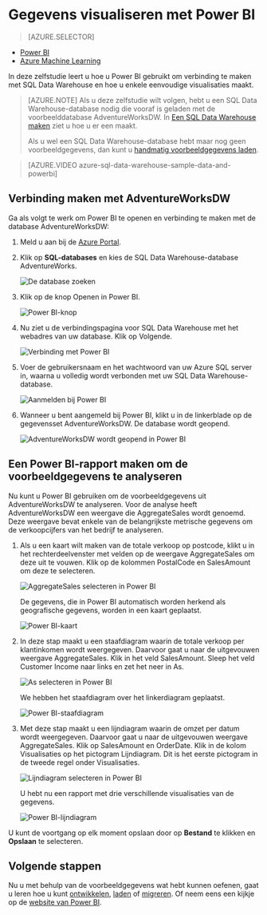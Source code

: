 <properties
   pageTitle="SQL Data Warehouse-gegevens visualiseren met Power BI | Microsoft Azure"
   description="SQL Data Warehouse-gegevens visualiseren met Power BI"
   services="sql-data-warehouse"
   documentationCenter="NA"
   authors="lodipalm"
   manager="barbkess"
   editor="" />

<tags
   ms.service="sql-data-warehouse"
   ms.devlang="NA"
   ms.topic="get-started-article"
   ms.tgt_pltfrm="NA"
   ms.workload="data-services"
   ms.date="05/18/2016"
   ms.author="lodipalm;barbkess;sonyama" />

# Gegevens visualiseren met Power BI

> [AZURE.SELECTOR]
- [Power BI][]
- [Azure Machine Learning][]

In deze zelfstudie leert u hoe u Power BI gebruikt om verbinding te maken met SQL Data Warehouse en hoe u enkele eenvoudige visualisaties maakt.

> [AZURE.NOTE] Als u deze zelfstudie wilt volgen, hebt u een SQL Data Warehouse-database nodig die vooraf is geladen met de voorbeelddatabase AdventureWorksDW. In [Een SQL Data Warehouse maken](sql-data-warehouse-get-started-provision.md) ziet u hoe u er een maakt.
>
> Als u wel een SQL Data Warehouse-database hebt maar nog geen voorbeeldgegevens, dan kunt u [handmatig voorbeeldgegevens laden][].

> [AZURE.VIDEO azure-sql-data-warehouse-sample-data-and-powerbi]

## Verbinding maken met AdventureWorksDW

Ga als volgt te werk om Power BI te openen en verbinding te maken met de database AdventureWorksDW:

1. Meld u aan bij de [Azure Portal][].
2. Klik op **SQL-databases** en kies de SQL Data Warehouse-database AdventureWorks.

    ![De database zoeken][1]

3. Klik op de knop Openen in Power BI.

    ![Power BI-knop][2]

4. Nu ziet u de verbindingspagina voor SQL Data Warehouse met het webadres van uw database. Klik op Volgende.

    ![Verbinding met Power BI][3]

6. Voer de gebruikersnaam en het wachtwoord van uw Azure SQL server in, waarna u volledig wordt verbonden met uw SQL Data Warehouse-database.

    ![Aanmelden bij Power BI][4]

1. Wanneer u bent aangemeld bij Power BI, klikt u in de linkerblade op de gegevensset AdventureWorksDW. De database wordt geopend.

    ![AdventureWorksDW wordt geopend in Power BI][5]



## Een Power BI-rapport maken om de voorbeeldgegevens te analyseren

Nu kunt u Power BI gebruiken om de voorbeeldgegevens uit AdventureWorksDW te analyseren. Voor de analyse heeft AdventureWorksDW een weergave die AggregateSales wordt genoemd. Deze weergave bevat enkele van de belangrijkste metrische gegevens om de verkoopcijfers van het bedrijf te analyseren.

1. Als u een kaart wilt maken van de totale verkoop op postcode, klikt u in het rechterdeelvenster met velden op de weergave AggregateSales om deze uit te vouwen. Klik op de kolommen PostalCode en SalesAmount om deze te selecteren.

    ![AggregateSales selecteren in Power BI][6]

    De gegevens, die in Power BI automatisch worden herkend als geografische gegevens, worden in een kaart geplaatst.

    ![Power BI-kaart][7]

2. In deze stap maakt u een staafdiagram waarin de totale verkoop per klantinkomen wordt weergegeven. Daarvoor gaat u naar de uitgevouwen weergave AggregateSales. Klik in het veld SalesAmount. Sleep het veld Customer Income naar links en zet het neer in As.

    ![As selecteren in Power BI][8]

    We hebben het staafdiagram over het linkerdiagram geplaatst.

    ![Power BI-staafdiagram][9]

3. Met deze stap maakt u een lijndiagram waarin de omzet per datum wordt weergegeven. Daarvoor gaat u naar de uitgevouwen weergave AggregateSales. Klik op SalesAmount en OrderDate. Klik in de kolom Visualisaties op het pictogram Lijndiagram. Dit is het eerste pictogram in de tweede regel onder Visualisaties.

    ![Lijndiagram selecteren in Power BI][10]

    U hebt nu een rapport met drie verschillende visualisaties van de gegevens.

    ![Power BI-lijndiagram][11]

U kunt de voortgang op elk moment opslaan door op **Bestand** te klikken en **Opslaan** te selecteren.

## Volgende stappen
Nu u met behulp van de voorbeeldgegevens wat hebt kunnen oefenen, gaat u leren hoe u kunt [ontwikkelen][], [laden][] of [migreren][]. Of neem eens een kijkje op de [website van Power BI][].

<!--Image references-->
[1]:./media/sql-data-warehouse-get-started-visualize-with-power-bi/pbi-find-database.png
[2]:./media/sql-data-warehouse-get-started-visualize-with-power-bi/pbi-button.png
[3]:./media/sql-data-warehouse-get-started-visualize-with-power-bi/pbi-connect-to-azure.png
[4]:./media/sql-data-warehouse-get-started-visualize-with-power-bi/pbi-sign-in.png
[5]:./media/sql-data-warehouse-get-started-visualize-with-power-bi/pbi-open-adventureworks.png
[6]:./media/sql-data-warehouse-get-started-visualize-with-power-bi/pbi-aggregatesales.png
[7]:./media/sql-data-warehouse-get-started-visualize-with-power-bi/pbi-map.png
[8]:./media/sql-data-warehouse-get-started-visualize-with-power-bi/pbi-chooseaxis.png
[9]:./media/sql-data-warehouse-get-started-visualize-with-power-bi/pbi-bar.png
[10]:./media/sql-data-warehouse-get-started-visualize-with-power-bi/pbi-prepare-line.png
[11]:./media/sql-data-warehouse-get-started-visualize-with-power-bi/pbi-line.png
[12]:./media/sql-data-warehouse-get-started-visualize-with-power-bi/pbi-save.png

<!--Article references-->
[migreren]: ./sql-data-warehouse-overview-migrate.md
[ontwikkelen]: ./sql-data-warehouse-overview-develop.md
[laden]: ./sql-data-warehouse-overview-load.md
[handmatig voorbeeldgegevens laden]: ./sql-data-warehouse-get-started-manually-load-samples.md
[verbinding maken met SQL Data Warehouse]: ./sql-data-warehouse-integrate-power-bi.md
[Een SQL Data Warehouse maken]: ./sql-data-warehouse-get-started-provision.md
[Power BI]: ./sql-data-warehouse-get-started-visualize-with-power-bi.md
[Azure Machine Learning]: ./sql-data-warehouse-get-started-analyze-with-azure-machine-learning.md

<!--Other-->
[Azure Portal]: https://portal.azure.com/
[website van Power BI]: http://www.powerbi.com/



<!--HONumber=Jun16_HO2-->


